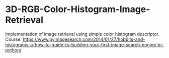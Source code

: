 # 3D-RGB-Color-Histogram-Image-Retrieval
Implementation of image retrieval using simple color histogram descriptor.
Course: https://www.pyimagesearch.com/2014/01/27/hobbits-and-histograms-a-how-to-guide-to-building-your-first-image-search-engine-in-python/


